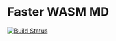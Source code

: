 # Faster WASM MD
[![Build Status](https://app.travis-ci.com/umgefahren/faster-wasm-md.svg?branch=master)](https://app.travis-ci.com/umgefahren/faster-wasm-md)